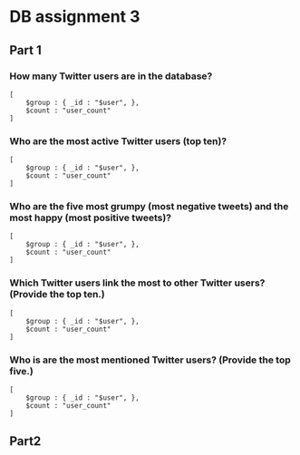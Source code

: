 # DB assignment 3

## Part 1

### How many Twitter users are in the database?

    [
        $group : { _id : "$user", },
        $count : "user_count"
    ]

### Who are the most active Twitter users (top ten)?

    [
        $group : { _id : "$user", },
        $count : "user_count"
    ]

### Who are the five most grumpy (most negative tweets) and the most happy (most positive tweets)?

    [
        $group : { _id : "$user", },
        $count : "user_count"
    ]

### Which Twitter users link the most to other Twitter users? (Provide the top ten.)

    [
        $group : { _id : "$user", },
        $count : "user_count"
    ]

### Who is are the most mentioned Twitter users? (Provide the top five.)

    [
        $group : { _id : "$user", },
        $count : "user_count"
    ]

## Part2
